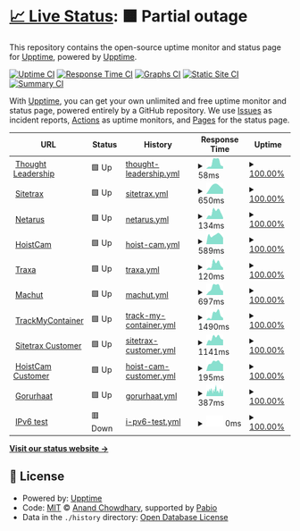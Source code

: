 # [📈 Live Status](https://demo.upptime.js.org): <!--live status--> **🟧 Partial outage**

This repository contains the open-source uptime monitor and status page for [Upptime](https://upptime.js.org), powered by [Upptime](https://github.com/upptime/upptime).

[![Uptime CI](https://github.com/thesagor/status/workflows/Uptime%20CI/badge.svg)](https://github.com/thesagor/status/actions?query=workflow%3A%22Uptime+CI%22)
[![Response Time CI](https://github.com/thesagor/status/workflows/Response%20Time%20CI/badge.svg)](https://github.com/thesagor/status/actions?query=workflow%3A%22Response+Time+CI%22)
[![Graphs CI](https://github.com/thesagor/status/workflows/Graphs%20CI/badge.svg)](https://github.com/thesagor/status/actions?query=workflow%3A%22Graphs+CI%22)
[![Static Site CI](https://github.com/thesagor/status/workflows/Static%20Site%20CI/badge.svg)](https://github.com/thesagor/status/actions?query=workflow%3A%22Static+Site+CI%22)
[![Summary CI](https://github.com/thesagor/status/workflows/Summary%20CI/badge.svg)](https://github.com/thesagor/status/actions?query=workflow%3A%22Summary+CI%22)

With [Upptime](https://upptime.js.org), you can get your own unlimited and free uptime monitor and status page, powered entirely by a GitHub repository. We use [Issues](https://github.com/upptime/upptime/issues) as incident reports, [Actions](https://github.com/thesagor/status/actions) as uptime monitors, and [Pages](https://demo.upptime.js.org) for the status page.

<!--start: status pages-->
<!-- This summary is generated by Upptime (https://github.com/upptime/upptime) -->
<!-- Do not edit this manually, your changes will be overwritten -->
<!-- prettier-ignore -->
| URL | Status | History | Response Time | Uptime |
| --- | ------ | ------- | ------------- | ------ |
| <img alt="" src="https://icons.duckduckgo.com/ip3/thoughtleadership.biz.ico" height="13"> [Thought Leadership](https://thoughtleadership.biz) | 🟩 Up | [thought-leadership.yml](https://github.com/thesagor/status/commits/HEAD/history/thought-leadership.yml) | <details><summary><img alt="Response time graph" src="./graphs/thought-leadership/response-time-week.png" height="20"> 58ms</summary><br><a href="https://status.devscode.tech/history/thought-leadership"><img alt="Response time 58" src="https://img.shields.io/endpoint?url=https%3A%2F%2Fraw.githubusercontent.com%2Fthesagor%2Fstatus%2FHEAD%2Fapi%2Fthought-leadership%2Fresponse-time.json"></a><br><a href="https://status.devscode.tech/history/thought-leadership"><img alt="24-hour response time 58" src="https://img.shields.io/endpoint?url=https%3A%2F%2Fraw.githubusercontent.com%2Fthesagor%2Fstatus%2FHEAD%2Fapi%2Fthought-leadership%2Fresponse-time-day.json"></a><br><a href="https://status.devscode.tech/history/thought-leadership"><img alt="7-day response time 58" src="https://img.shields.io/endpoint?url=https%3A%2F%2Fraw.githubusercontent.com%2Fthesagor%2Fstatus%2FHEAD%2Fapi%2Fthought-leadership%2Fresponse-time-week.json"></a><br><a href="https://status.devscode.tech/history/thought-leadership"><img alt="30-day response time 58" src="https://img.shields.io/endpoint?url=https%3A%2F%2Fraw.githubusercontent.com%2Fthesagor%2Fstatus%2FHEAD%2Fapi%2Fthought-leadership%2Fresponse-time-month.json"></a><br><a href="https://status.devscode.tech/history/thought-leadership"><img alt="1-year response time 58" src="https://img.shields.io/endpoint?url=https%3A%2F%2Fraw.githubusercontent.com%2Fthesagor%2Fstatus%2FHEAD%2Fapi%2Fthought-leadership%2Fresponse-time-year.json"></a></details> | <details><summary><a href="https://status.devscode.tech/history/thought-leadership">100.00%</a></summary><a href="https://status.devscode.tech/history/thought-leadership"><img alt="All-time uptime 100.00%" src="https://img.shields.io/endpoint?url=https%3A%2F%2Fraw.githubusercontent.com%2Fthesagor%2Fstatus%2FHEAD%2Fapi%2Fthought-leadership%2Fuptime.json"></a><br><a href="https://status.devscode.tech/history/thought-leadership"><img alt="24-hour uptime 100.00%" src="https://img.shields.io/endpoint?url=https%3A%2F%2Fraw.githubusercontent.com%2Fthesagor%2Fstatus%2FHEAD%2Fapi%2Fthought-leadership%2Fuptime-day.json"></a><br><a href="https://status.devscode.tech/history/thought-leadership"><img alt="7-day uptime 100.00%" src="https://img.shields.io/endpoint?url=https%3A%2F%2Fraw.githubusercontent.com%2Fthesagor%2Fstatus%2FHEAD%2Fapi%2Fthought-leadership%2Fuptime-week.json"></a><br><a href="https://status.devscode.tech/history/thought-leadership"><img alt="30-day uptime 100.00%" src="https://img.shields.io/endpoint?url=https%3A%2F%2Fraw.githubusercontent.com%2Fthesagor%2Fstatus%2FHEAD%2Fapi%2Fthought-leadership%2Fuptime-month.json"></a><br><a href="https://status.devscode.tech/history/thought-leadership"><img alt="1-year uptime 100.00%" src="https://img.shields.io/endpoint?url=https%3A%2F%2Fraw.githubusercontent.com%2Fthesagor%2Fstatus%2FHEAD%2Fapi%2Fthought-leadership%2Fuptime-year.json"></a></details>
| <img alt="" src="https://icons.duckduckgo.com/ip3/sitetrax.io.ico" height="13"> [Sitetrax](https://sitetrax.io) | 🟩 Up | [sitetrax.yml](https://github.com/thesagor/status/commits/HEAD/history/sitetrax.yml) | <details><summary><img alt="Response time graph" src="./graphs/sitetrax/response-time-week.png" height="20"> 650ms</summary><br><a href="https://status.devscode.tech/history/sitetrax"><img alt="Response time 650" src="https://img.shields.io/endpoint?url=https%3A%2F%2Fraw.githubusercontent.com%2Fthesagor%2Fstatus%2FHEAD%2Fapi%2Fsitetrax%2Fresponse-time.json"></a><br><a href="https://status.devscode.tech/history/sitetrax"><img alt="24-hour response time 650" src="https://img.shields.io/endpoint?url=https%3A%2F%2Fraw.githubusercontent.com%2Fthesagor%2Fstatus%2FHEAD%2Fapi%2Fsitetrax%2Fresponse-time-day.json"></a><br><a href="https://status.devscode.tech/history/sitetrax"><img alt="7-day response time 650" src="https://img.shields.io/endpoint?url=https%3A%2F%2Fraw.githubusercontent.com%2Fthesagor%2Fstatus%2FHEAD%2Fapi%2Fsitetrax%2Fresponse-time-week.json"></a><br><a href="https://status.devscode.tech/history/sitetrax"><img alt="30-day response time 650" src="https://img.shields.io/endpoint?url=https%3A%2F%2Fraw.githubusercontent.com%2Fthesagor%2Fstatus%2FHEAD%2Fapi%2Fsitetrax%2Fresponse-time-month.json"></a><br><a href="https://status.devscode.tech/history/sitetrax"><img alt="1-year response time 650" src="https://img.shields.io/endpoint?url=https%3A%2F%2Fraw.githubusercontent.com%2Fthesagor%2Fstatus%2FHEAD%2Fapi%2Fsitetrax%2Fresponse-time-year.json"></a></details> | <details><summary><a href="https://status.devscode.tech/history/sitetrax">100.00%</a></summary><a href="https://status.devscode.tech/history/sitetrax"><img alt="All-time uptime 100.00%" src="https://img.shields.io/endpoint?url=https%3A%2F%2Fraw.githubusercontent.com%2Fthesagor%2Fstatus%2FHEAD%2Fapi%2Fsitetrax%2Fuptime.json"></a><br><a href="https://status.devscode.tech/history/sitetrax"><img alt="24-hour uptime 100.00%" src="https://img.shields.io/endpoint?url=https%3A%2F%2Fraw.githubusercontent.com%2Fthesagor%2Fstatus%2FHEAD%2Fapi%2Fsitetrax%2Fuptime-day.json"></a><br><a href="https://status.devscode.tech/history/sitetrax"><img alt="7-day uptime 100.00%" src="https://img.shields.io/endpoint?url=https%3A%2F%2Fraw.githubusercontent.com%2Fthesagor%2Fstatus%2FHEAD%2Fapi%2Fsitetrax%2Fuptime-week.json"></a><br><a href="https://status.devscode.tech/history/sitetrax"><img alt="30-day uptime 100.00%" src="https://img.shields.io/endpoint?url=https%3A%2F%2Fraw.githubusercontent.com%2Fthesagor%2Fstatus%2FHEAD%2Fapi%2Fsitetrax%2Fuptime-month.json"></a><br><a href="https://status.devscode.tech/history/sitetrax"><img alt="1-year uptime 100.00%" src="https://img.shields.io/endpoint?url=https%3A%2F%2Fraw.githubusercontent.com%2Fthesagor%2Fstatus%2FHEAD%2Fapi%2Fsitetrax%2Fuptime-year.json"></a></details>
| <img alt="" src="https://icons.duckduckgo.com/ip3/netarus.com.ico" height="13"> [Netarus](https://netarus.com) | 🟩 Up | [netarus.yml](https://github.com/thesagor/status/commits/HEAD/history/netarus.yml) | <details><summary><img alt="Response time graph" src="./graphs/netarus/response-time-week.png" height="20"> 134ms</summary><br><a href="https://status.devscode.tech/history/netarus"><img alt="Response time 134" src="https://img.shields.io/endpoint?url=https%3A%2F%2Fraw.githubusercontent.com%2Fthesagor%2Fstatus%2FHEAD%2Fapi%2Fnetarus%2Fresponse-time.json"></a><br><a href="https://status.devscode.tech/history/netarus"><img alt="24-hour response time 134" src="https://img.shields.io/endpoint?url=https%3A%2F%2Fraw.githubusercontent.com%2Fthesagor%2Fstatus%2FHEAD%2Fapi%2Fnetarus%2Fresponse-time-day.json"></a><br><a href="https://status.devscode.tech/history/netarus"><img alt="7-day response time 134" src="https://img.shields.io/endpoint?url=https%3A%2F%2Fraw.githubusercontent.com%2Fthesagor%2Fstatus%2FHEAD%2Fapi%2Fnetarus%2Fresponse-time-week.json"></a><br><a href="https://status.devscode.tech/history/netarus"><img alt="30-day response time 134" src="https://img.shields.io/endpoint?url=https%3A%2F%2Fraw.githubusercontent.com%2Fthesagor%2Fstatus%2FHEAD%2Fapi%2Fnetarus%2Fresponse-time-month.json"></a><br><a href="https://status.devscode.tech/history/netarus"><img alt="1-year response time 134" src="https://img.shields.io/endpoint?url=https%3A%2F%2Fraw.githubusercontent.com%2Fthesagor%2Fstatus%2FHEAD%2Fapi%2Fnetarus%2Fresponse-time-year.json"></a></details> | <details><summary><a href="https://status.devscode.tech/history/netarus">100.00%</a></summary><a href="https://status.devscode.tech/history/netarus"><img alt="All-time uptime 100.00%" src="https://img.shields.io/endpoint?url=https%3A%2F%2Fraw.githubusercontent.com%2Fthesagor%2Fstatus%2FHEAD%2Fapi%2Fnetarus%2Fuptime.json"></a><br><a href="https://status.devscode.tech/history/netarus"><img alt="24-hour uptime 100.00%" src="https://img.shields.io/endpoint?url=https%3A%2F%2Fraw.githubusercontent.com%2Fthesagor%2Fstatus%2FHEAD%2Fapi%2Fnetarus%2Fuptime-day.json"></a><br><a href="https://status.devscode.tech/history/netarus"><img alt="7-day uptime 100.00%" src="https://img.shields.io/endpoint?url=https%3A%2F%2Fraw.githubusercontent.com%2Fthesagor%2Fstatus%2FHEAD%2Fapi%2Fnetarus%2Fuptime-week.json"></a><br><a href="https://status.devscode.tech/history/netarus"><img alt="30-day uptime 100.00%" src="https://img.shields.io/endpoint?url=https%3A%2F%2Fraw.githubusercontent.com%2Fthesagor%2Fstatus%2FHEAD%2Fapi%2Fnetarus%2Fuptime-month.json"></a><br><a href="https://status.devscode.tech/history/netarus"><img alt="1-year uptime 100.00%" src="https://img.shields.io/endpoint?url=https%3A%2F%2Fraw.githubusercontent.com%2Fthesagor%2Fstatus%2FHEAD%2Fapi%2Fnetarus%2Fuptime-year.json"></a></details>
| <img alt="" src="https://icons.duckduckgo.com/ip3/hoistcam.com.ico" height="13"> [HoistCam](https://hoistcam.com) | 🟩 Up | [hoist-cam.yml](https://github.com/thesagor/status/commits/HEAD/history/hoist-cam.yml) | <details><summary><img alt="Response time graph" src="./graphs/hoist-cam/response-time-week.png" height="20"> 589ms</summary><br><a href="https://status.devscode.tech/history/hoist-cam"><img alt="Response time 589" src="https://img.shields.io/endpoint?url=https%3A%2F%2Fraw.githubusercontent.com%2Fthesagor%2Fstatus%2FHEAD%2Fapi%2Fhoist-cam%2Fresponse-time.json"></a><br><a href="https://status.devscode.tech/history/hoist-cam"><img alt="24-hour response time 589" src="https://img.shields.io/endpoint?url=https%3A%2F%2Fraw.githubusercontent.com%2Fthesagor%2Fstatus%2FHEAD%2Fapi%2Fhoist-cam%2Fresponse-time-day.json"></a><br><a href="https://status.devscode.tech/history/hoist-cam"><img alt="7-day response time 589" src="https://img.shields.io/endpoint?url=https%3A%2F%2Fraw.githubusercontent.com%2Fthesagor%2Fstatus%2FHEAD%2Fapi%2Fhoist-cam%2Fresponse-time-week.json"></a><br><a href="https://status.devscode.tech/history/hoist-cam"><img alt="30-day response time 589" src="https://img.shields.io/endpoint?url=https%3A%2F%2Fraw.githubusercontent.com%2Fthesagor%2Fstatus%2FHEAD%2Fapi%2Fhoist-cam%2Fresponse-time-month.json"></a><br><a href="https://status.devscode.tech/history/hoist-cam"><img alt="1-year response time 589" src="https://img.shields.io/endpoint?url=https%3A%2F%2Fraw.githubusercontent.com%2Fthesagor%2Fstatus%2FHEAD%2Fapi%2Fhoist-cam%2Fresponse-time-year.json"></a></details> | <details><summary><a href="https://status.devscode.tech/history/hoist-cam">100.00%</a></summary><a href="https://status.devscode.tech/history/hoist-cam"><img alt="All-time uptime 100.00%" src="https://img.shields.io/endpoint?url=https%3A%2F%2Fraw.githubusercontent.com%2Fthesagor%2Fstatus%2FHEAD%2Fapi%2Fhoist-cam%2Fuptime.json"></a><br><a href="https://status.devscode.tech/history/hoist-cam"><img alt="24-hour uptime 100.00%" src="https://img.shields.io/endpoint?url=https%3A%2F%2Fraw.githubusercontent.com%2Fthesagor%2Fstatus%2FHEAD%2Fapi%2Fhoist-cam%2Fuptime-day.json"></a><br><a href="https://status.devscode.tech/history/hoist-cam"><img alt="7-day uptime 100.00%" src="https://img.shields.io/endpoint?url=https%3A%2F%2Fraw.githubusercontent.com%2Fthesagor%2Fstatus%2FHEAD%2Fapi%2Fhoist-cam%2Fuptime-week.json"></a><br><a href="https://status.devscode.tech/history/hoist-cam"><img alt="30-day uptime 100.00%" src="https://img.shields.io/endpoint?url=https%3A%2F%2Fraw.githubusercontent.com%2Fthesagor%2Fstatus%2FHEAD%2Fapi%2Fhoist-cam%2Fuptime-month.json"></a><br><a href="https://status.devscode.tech/history/hoist-cam"><img alt="1-year uptime 100.00%" src="https://img.shields.io/endpoint?url=https%3A%2F%2Fraw.githubusercontent.com%2Fthesagor%2Fstatus%2FHEAD%2Fapi%2Fhoist-cam%2Fuptime-year.json"></a></details>
| <img alt="" src="https://icons.duckduckgo.com/ip3/traxa.io.ico" height="13"> [Traxa](https://traxa.io) | 🟩 Up | [traxa.yml](https://github.com/thesagor/status/commits/HEAD/history/traxa.yml) | <details><summary><img alt="Response time graph" src="./graphs/traxa/response-time-week.png" height="20"> 120ms</summary><br><a href="https://status.devscode.tech/history/traxa"><img alt="Response time 120" src="https://img.shields.io/endpoint?url=https%3A%2F%2Fraw.githubusercontent.com%2Fthesagor%2Fstatus%2FHEAD%2Fapi%2Ftraxa%2Fresponse-time.json"></a><br><a href="https://status.devscode.tech/history/traxa"><img alt="24-hour response time 120" src="https://img.shields.io/endpoint?url=https%3A%2F%2Fraw.githubusercontent.com%2Fthesagor%2Fstatus%2FHEAD%2Fapi%2Ftraxa%2Fresponse-time-day.json"></a><br><a href="https://status.devscode.tech/history/traxa"><img alt="7-day response time 120" src="https://img.shields.io/endpoint?url=https%3A%2F%2Fraw.githubusercontent.com%2Fthesagor%2Fstatus%2FHEAD%2Fapi%2Ftraxa%2Fresponse-time-week.json"></a><br><a href="https://status.devscode.tech/history/traxa"><img alt="30-day response time 120" src="https://img.shields.io/endpoint?url=https%3A%2F%2Fraw.githubusercontent.com%2Fthesagor%2Fstatus%2FHEAD%2Fapi%2Ftraxa%2Fresponse-time-month.json"></a><br><a href="https://status.devscode.tech/history/traxa"><img alt="1-year response time 120" src="https://img.shields.io/endpoint?url=https%3A%2F%2Fraw.githubusercontent.com%2Fthesagor%2Fstatus%2FHEAD%2Fapi%2Ftraxa%2Fresponse-time-year.json"></a></details> | <details><summary><a href="https://status.devscode.tech/history/traxa">100.00%</a></summary><a href="https://status.devscode.tech/history/traxa"><img alt="All-time uptime 100.00%" src="https://img.shields.io/endpoint?url=https%3A%2F%2Fraw.githubusercontent.com%2Fthesagor%2Fstatus%2FHEAD%2Fapi%2Ftraxa%2Fuptime.json"></a><br><a href="https://status.devscode.tech/history/traxa"><img alt="24-hour uptime 100.00%" src="https://img.shields.io/endpoint?url=https%3A%2F%2Fraw.githubusercontent.com%2Fthesagor%2Fstatus%2FHEAD%2Fapi%2Ftraxa%2Fuptime-day.json"></a><br><a href="https://status.devscode.tech/history/traxa"><img alt="7-day uptime 100.00%" src="https://img.shields.io/endpoint?url=https%3A%2F%2Fraw.githubusercontent.com%2Fthesagor%2Fstatus%2FHEAD%2Fapi%2Ftraxa%2Fuptime-week.json"></a><br><a href="https://status.devscode.tech/history/traxa"><img alt="30-day uptime 100.00%" src="https://img.shields.io/endpoint?url=https%3A%2F%2Fraw.githubusercontent.com%2Fthesagor%2Fstatus%2FHEAD%2Fapi%2Ftraxa%2Fuptime-month.json"></a><br><a href="https://status.devscode.tech/history/traxa"><img alt="1-year uptime 100.00%" src="https://img.shields.io/endpoint?url=https%3A%2F%2Fraw.githubusercontent.com%2Fthesagor%2Fstatus%2FHEAD%2Fapi%2Ftraxa%2Fuptime-year.json"></a></details>
| <img alt="" src="https://icons.duckduckgo.com/ip3/www.machut.com.ico" height="13"> [Machut](https://www.machut.com) | 🟩 Up | [machut.yml](https://github.com/thesagor/status/commits/HEAD/history/machut.yml) | <details><summary><img alt="Response time graph" src="./graphs/machut/response-time-week.png" height="20"> 697ms</summary><br><a href="https://status.devscode.tech/history/machut"><img alt="Response time 697" src="https://img.shields.io/endpoint?url=https%3A%2F%2Fraw.githubusercontent.com%2Fthesagor%2Fstatus%2FHEAD%2Fapi%2Fmachut%2Fresponse-time.json"></a><br><a href="https://status.devscode.tech/history/machut"><img alt="24-hour response time 697" src="https://img.shields.io/endpoint?url=https%3A%2F%2Fraw.githubusercontent.com%2Fthesagor%2Fstatus%2FHEAD%2Fapi%2Fmachut%2Fresponse-time-day.json"></a><br><a href="https://status.devscode.tech/history/machut"><img alt="7-day response time 697" src="https://img.shields.io/endpoint?url=https%3A%2F%2Fraw.githubusercontent.com%2Fthesagor%2Fstatus%2FHEAD%2Fapi%2Fmachut%2Fresponse-time-week.json"></a><br><a href="https://status.devscode.tech/history/machut"><img alt="30-day response time 697" src="https://img.shields.io/endpoint?url=https%3A%2F%2Fraw.githubusercontent.com%2Fthesagor%2Fstatus%2FHEAD%2Fapi%2Fmachut%2Fresponse-time-month.json"></a><br><a href="https://status.devscode.tech/history/machut"><img alt="1-year response time 697" src="https://img.shields.io/endpoint?url=https%3A%2F%2Fraw.githubusercontent.com%2Fthesagor%2Fstatus%2FHEAD%2Fapi%2Fmachut%2Fresponse-time-year.json"></a></details> | <details><summary><a href="https://status.devscode.tech/history/machut">100.00%</a></summary><a href="https://status.devscode.tech/history/machut"><img alt="All-time uptime 100.00%" src="https://img.shields.io/endpoint?url=https%3A%2F%2Fraw.githubusercontent.com%2Fthesagor%2Fstatus%2FHEAD%2Fapi%2Fmachut%2Fuptime.json"></a><br><a href="https://status.devscode.tech/history/machut"><img alt="24-hour uptime 100.00%" src="https://img.shields.io/endpoint?url=https%3A%2F%2Fraw.githubusercontent.com%2Fthesagor%2Fstatus%2FHEAD%2Fapi%2Fmachut%2Fuptime-day.json"></a><br><a href="https://status.devscode.tech/history/machut"><img alt="7-day uptime 100.00%" src="https://img.shields.io/endpoint?url=https%3A%2F%2Fraw.githubusercontent.com%2Fthesagor%2Fstatus%2FHEAD%2Fapi%2Fmachut%2Fuptime-week.json"></a><br><a href="https://status.devscode.tech/history/machut"><img alt="30-day uptime 100.00%" src="https://img.shields.io/endpoint?url=https%3A%2F%2Fraw.githubusercontent.com%2Fthesagor%2Fstatus%2FHEAD%2Fapi%2Fmachut%2Fuptime-month.json"></a><br><a href="https://status.devscode.tech/history/machut"><img alt="1-year uptime 100.00%" src="https://img.shields.io/endpoint?url=https%3A%2F%2Fraw.githubusercontent.com%2Fthesagor%2Fstatus%2FHEAD%2Fapi%2Fmachut%2Fuptime-year.json"></a></details>
| <img alt="" src="https://icons.duckduckgo.com/ip3/trackmycontainer.io.ico" height="13"> [TrackMyContainer](https://trackmycontainer.io) | 🟩 Up | [track-my-container.yml](https://github.com/thesagor/status/commits/HEAD/history/track-my-container.yml) | <details><summary><img alt="Response time graph" src="./graphs/track-my-container/response-time-week.png" height="20"> 1490ms</summary><br><a href="https://status.devscode.tech/history/track-my-container"><img alt="Response time 1490" src="https://img.shields.io/endpoint?url=https%3A%2F%2Fraw.githubusercontent.com%2Fthesagor%2Fstatus%2FHEAD%2Fapi%2Ftrack-my-container%2Fresponse-time.json"></a><br><a href="https://status.devscode.tech/history/track-my-container"><img alt="24-hour response time 1490" src="https://img.shields.io/endpoint?url=https%3A%2F%2Fraw.githubusercontent.com%2Fthesagor%2Fstatus%2FHEAD%2Fapi%2Ftrack-my-container%2Fresponse-time-day.json"></a><br><a href="https://status.devscode.tech/history/track-my-container"><img alt="7-day response time 1490" src="https://img.shields.io/endpoint?url=https%3A%2F%2Fraw.githubusercontent.com%2Fthesagor%2Fstatus%2FHEAD%2Fapi%2Ftrack-my-container%2Fresponse-time-week.json"></a><br><a href="https://status.devscode.tech/history/track-my-container"><img alt="30-day response time 1490" src="https://img.shields.io/endpoint?url=https%3A%2F%2Fraw.githubusercontent.com%2Fthesagor%2Fstatus%2FHEAD%2Fapi%2Ftrack-my-container%2Fresponse-time-month.json"></a><br><a href="https://status.devscode.tech/history/track-my-container"><img alt="1-year response time 1490" src="https://img.shields.io/endpoint?url=https%3A%2F%2Fraw.githubusercontent.com%2Fthesagor%2Fstatus%2FHEAD%2Fapi%2Ftrack-my-container%2Fresponse-time-year.json"></a></details> | <details><summary><a href="https://status.devscode.tech/history/track-my-container">100.00%</a></summary><a href="https://status.devscode.tech/history/track-my-container"><img alt="All-time uptime 100.00%" src="https://img.shields.io/endpoint?url=https%3A%2F%2Fraw.githubusercontent.com%2Fthesagor%2Fstatus%2FHEAD%2Fapi%2Ftrack-my-container%2Fuptime.json"></a><br><a href="https://status.devscode.tech/history/track-my-container"><img alt="24-hour uptime 100.00%" src="https://img.shields.io/endpoint?url=https%3A%2F%2Fraw.githubusercontent.com%2Fthesagor%2Fstatus%2FHEAD%2Fapi%2Ftrack-my-container%2Fuptime-day.json"></a><br><a href="https://status.devscode.tech/history/track-my-container"><img alt="7-day uptime 100.00%" src="https://img.shields.io/endpoint?url=https%3A%2F%2Fraw.githubusercontent.com%2Fthesagor%2Fstatus%2FHEAD%2Fapi%2Ftrack-my-container%2Fuptime-week.json"></a><br><a href="https://status.devscode.tech/history/track-my-container"><img alt="30-day uptime 100.00%" src="https://img.shields.io/endpoint?url=https%3A%2F%2Fraw.githubusercontent.com%2Fthesagor%2Fstatus%2FHEAD%2Fapi%2Ftrack-my-container%2Fuptime-month.json"></a><br><a href="https://status.devscode.tech/history/track-my-container"><img alt="1-year uptime 100.00%" src="https://img.shields.io/endpoint?url=https%3A%2F%2Fraw.githubusercontent.com%2Fthesagor%2Fstatus%2FHEAD%2Fapi%2Ftrack-my-container%2Fuptime-year.json"></a></details>
| <img alt="" src="https://icons.duckduckgo.com/ip3/customer.sitetrax.io.ico" height="13"> [Sitetrax Customer](https://customer.sitetrax.io) | 🟩 Up | [sitetrax-customer.yml](https://github.com/thesagor/status/commits/HEAD/history/sitetrax-customer.yml) | <details><summary><img alt="Response time graph" src="./graphs/sitetrax-customer/response-time-week.png" height="20"> 1141ms</summary><br><a href="https://status.devscode.tech/history/sitetrax-customer"><img alt="Response time 1141" src="https://img.shields.io/endpoint?url=https%3A%2F%2Fraw.githubusercontent.com%2Fthesagor%2Fstatus%2FHEAD%2Fapi%2Fsitetrax-customer%2Fresponse-time.json"></a><br><a href="https://status.devscode.tech/history/sitetrax-customer"><img alt="24-hour response time 1141" src="https://img.shields.io/endpoint?url=https%3A%2F%2Fraw.githubusercontent.com%2Fthesagor%2Fstatus%2FHEAD%2Fapi%2Fsitetrax-customer%2Fresponse-time-day.json"></a><br><a href="https://status.devscode.tech/history/sitetrax-customer"><img alt="7-day response time 1141" src="https://img.shields.io/endpoint?url=https%3A%2F%2Fraw.githubusercontent.com%2Fthesagor%2Fstatus%2FHEAD%2Fapi%2Fsitetrax-customer%2Fresponse-time-week.json"></a><br><a href="https://status.devscode.tech/history/sitetrax-customer"><img alt="30-day response time 1141" src="https://img.shields.io/endpoint?url=https%3A%2F%2Fraw.githubusercontent.com%2Fthesagor%2Fstatus%2FHEAD%2Fapi%2Fsitetrax-customer%2Fresponse-time-month.json"></a><br><a href="https://status.devscode.tech/history/sitetrax-customer"><img alt="1-year response time 1141" src="https://img.shields.io/endpoint?url=https%3A%2F%2Fraw.githubusercontent.com%2Fthesagor%2Fstatus%2FHEAD%2Fapi%2Fsitetrax-customer%2Fresponse-time-year.json"></a></details> | <details><summary><a href="https://status.devscode.tech/history/sitetrax-customer">100.00%</a></summary><a href="https://status.devscode.tech/history/sitetrax-customer"><img alt="All-time uptime 100.00%" src="https://img.shields.io/endpoint?url=https%3A%2F%2Fraw.githubusercontent.com%2Fthesagor%2Fstatus%2FHEAD%2Fapi%2Fsitetrax-customer%2Fuptime.json"></a><br><a href="https://status.devscode.tech/history/sitetrax-customer"><img alt="24-hour uptime 100.00%" src="https://img.shields.io/endpoint?url=https%3A%2F%2Fraw.githubusercontent.com%2Fthesagor%2Fstatus%2FHEAD%2Fapi%2Fsitetrax-customer%2Fuptime-day.json"></a><br><a href="https://status.devscode.tech/history/sitetrax-customer"><img alt="7-day uptime 100.00%" src="https://img.shields.io/endpoint?url=https%3A%2F%2Fraw.githubusercontent.com%2Fthesagor%2Fstatus%2FHEAD%2Fapi%2Fsitetrax-customer%2Fuptime-week.json"></a><br><a href="https://status.devscode.tech/history/sitetrax-customer"><img alt="30-day uptime 100.00%" src="https://img.shields.io/endpoint?url=https%3A%2F%2Fraw.githubusercontent.com%2Fthesagor%2Fstatus%2FHEAD%2Fapi%2Fsitetrax-customer%2Fuptime-month.json"></a><br><a href="https://status.devscode.tech/history/sitetrax-customer"><img alt="1-year uptime 100.00%" src="https://img.shields.io/endpoint?url=https%3A%2F%2Fraw.githubusercontent.com%2Fthesagor%2Fstatus%2FHEAD%2Fapi%2Fsitetrax-customer%2Fuptime-year.json"></a></details>
| <img alt="" src="https://icons.duckduckgo.com/ip3/customer.hoistcam.com.ico" height="13"> [HoistCam Customer](https://customer.hoistcam.com) | 🟩 Up | [hoist-cam-customer.yml](https://github.com/thesagor/status/commits/HEAD/history/hoist-cam-customer.yml) | <details><summary><img alt="Response time graph" src="./graphs/hoist-cam-customer/response-time-week.png" height="20"> 195ms</summary><br><a href="https://status.devscode.tech/history/hoist-cam-customer"><img alt="Response time 195" src="https://img.shields.io/endpoint?url=https%3A%2F%2Fraw.githubusercontent.com%2Fthesagor%2Fstatus%2FHEAD%2Fapi%2Fhoist-cam-customer%2Fresponse-time.json"></a><br><a href="https://status.devscode.tech/history/hoist-cam-customer"><img alt="24-hour response time 195" src="https://img.shields.io/endpoint?url=https%3A%2F%2Fraw.githubusercontent.com%2Fthesagor%2Fstatus%2FHEAD%2Fapi%2Fhoist-cam-customer%2Fresponse-time-day.json"></a><br><a href="https://status.devscode.tech/history/hoist-cam-customer"><img alt="7-day response time 195" src="https://img.shields.io/endpoint?url=https%3A%2F%2Fraw.githubusercontent.com%2Fthesagor%2Fstatus%2FHEAD%2Fapi%2Fhoist-cam-customer%2Fresponse-time-week.json"></a><br><a href="https://status.devscode.tech/history/hoist-cam-customer"><img alt="30-day response time 195" src="https://img.shields.io/endpoint?url=https%3A%2F%2Fraw.githubusercontent.com%2Fthesagor%2Fstatus%2FHEAD%2Fapi%2Fhoist-cam-customer%2Fresponse-time-month.json"></a><br><a href="https://status.devscode.tech/history/hoist-cam-customer"><img alt="1-year response time 195" src="https://img.shields.io/endpoint?url=https%3A%2F%2Fraw.githubusercontent.com%2Fthesagor%2Fstatus%2FHEAD%2Fapi%2Fhoist-cam-customer%2Fresponse-time-year.json"></a></details> | <details><summary><a href="https://status.devscode.tech/history/hoist-cam-customer">100.00%</a></summary><a href="https://status.devscode.tech/history/hoist-cam-customer"><img alt="All-time uptime 100.00%" src="https://img.shields.io/endpoint?url=https%3A%2F%2Fraw.githubusercontent.com%2Fthesagor%2Fstatus%2FHEAD%2Fapi%2Fhoist-cam-customer%2Fuptime.json"></a><br><a href="https://status.devscode.tech/history/hoist-cam-customer"><img alt="24-hour uptime 100.00%" src="https://img.shields.io/endpoint?url=https%3A%2F%2Fraw.githubusercontent.com%2Fthesagor%2Fstatus%2FHEAD%2Fapi%2Fhoist-cam-customer%2Fuptime-day.json"></a><br><a href="https://status.devscode.tech/history/hoist-cam-customer"><img alt="7-day uptime 100.00%" src="https://img.shields.io/endpoint?url=https%3A%2F%2Fraw.githubusercontent.com%2Fthesagor%2Fstatus%2FHEAD%2Fapi%2Fhoist-cam-customer%2Fuptime-week.json"></a><br><a href="https://status.devscode.tech/history/hoist-cam-customer"><img alt="30-day uptime 100.00%" src="https://img.shields.io/endpoint?url=https%3A%2F%2Fraw.githubusercontent.com%2Fthesagor%2Fstatus%2FHEAD%2Fapi%2Fhoist-cam-customer%2Fuptime-month.json"></a><br><a href="https://status.devscode.tech/history/hoist-cam-customer"><img alt="1-year uptime 100.00%" src="https://img.shields.io/endpoint?url=https%3A%2F%2Fraw.githubusercontent.com%2Fthesagor%2Fstatus%2FHEAD%2Fapi%2Fhoist-cam-customer%2Fuptime-year.json"></a></details>
| <img alt="" src="https://icons.duckduckgo.com/ip3/gorurhaat.com.ico" height="13"> [Gorurhaat](https://gorurhaat.com) | 🟩 Up | [gorurhaat.yml](https://github.com/thesagor/status/commits/HEAD/history/gorurhaat.yml) | <details><summary><img alt="Response time graph" src="./graphs/gorurhaat/response-time-week.png" height="20"> 387ms</summary><br><a href="https://status.devscode.tech/history/gorurhaat"><img alt="Response time 387" src="https://img.shields.io/endpoint?url=https%3A%2F%2Fraw.githubusercontent.com%2Fthesagor%2Fstatus%2FHEAD%2Fapi%2Fgorurhaat%2Fresponse-time.json"></a><br><a href="https://status.devscode.tech/history/gorurhaat"><img alt="24-hour response time 387" src="https://img.shields.io/endpoint?url=https%3A%2F%2Fraw.githubusercontent.com%2Fthesagor%2Fstatus%2FHEAD%2Fapi%2Fgorurhaat%2Fresponse-time-day.json"></a><br><a href="https://status.devscode.tech/history/gorurhaat"><img alt="7-day response time 387" src="https://img.shields.io/endpoint?url=https%3A%2F%2Fraw.githubusercontent.com%2Fthesagor%2Fstatus%2FHEAD%2Fapi%2Fgorurhaat%2Fresponse-time-week.json"></a><br><a href="https://status.devscode.tech/history/gorurhaat"><img alt="30-day response time 387" src="https://img.shields.io/endpoint?url=https%3A%2F%2Fraw.githubusercontent.com%2Fthesagor%2Fstatus%2FHEAD%2Fapi%2Fgorurhaat%2Fresponse-time-month.json"></a><br><a href="https://status.devscode.tech/history/gorurhaat"><img alt="1-year response time 387" src="https://img.shields.io/endpoint?url=https%3A%2F%2Fraw.githubusercontent.com%2Fthesagor%2Fstatus%2FHEAD%2Fapi%2Fgorurhaat%2Fresponse-time-year.json"></a></details> | <details><summary><a href="https://status.devscode.tech/history/gorurhaat">100.00%</a></summary><a href="https://status.devscode.tech/history/gorurhaat"><img alt="All-time uptime 100.00%" src="https://img.shields.io/endpoint?url=https%3A%2F%2Fraw.githubusercontent.com%2Fthesagor%2Fstatus%2FHEAD%2Fapi%2Fgorurhaat%2Fuptime.json"></a><br><a href="https://status.devscode.tech/history/gorurhaat"><img alt="24-hour uptime 100.00%" src="https://img.shields.io/endpoint?url=https%3A%2F%2Fraw.githubusercontent.com%2Fthesagor%2Fstatus%2FHEAD%2Fapi%2Fgorurhaat%2Fuptime-day.json"></a><br><a href="https://status.devscode.tech/history/gorurhaat"><img alt="7-day uptime 100.00%" src="https://img.shields.io/endpoint?url=https%3A%2F%2Fraw.githubusercontent.com%2Fthesagor%2Fstatus%2FHEAD%2Fapi%2Fgorurhaat%2Fuptime-week.json"></a><br><a href="https://status.devscode.tech/history/gorurhaat"><img alt="30-day uptime 100.00%" src="https://img.shields.io/endpoint?url=https%3A%2F%2Fraw.githubusercontent.com%2Fthesagor%2Fstatus%2FHEAD%2Fapi%2Fgorurhaat%2Fuptime-month.json"></a><br><a href="https://status.devscode.tech/history/gorurhaat"><img alt="1-year uptime 100.00%" src="https://img.shields.io/endpoint?url=https%3A%2F%2Fraw.githubusercontent.com%2Fthesagor%2Fstatus%2FHEAD%2Fapi%2Fgorurhaat%2Fuptime-year.json"></a></details>
| <img alt="" src="https://icons.duckduckgo.com/ip3/null.ico" height="13"> [IPv6 test](forwardemail.net) | 🟥 Down | [i-pv6-test.yml](https://github.com/thesagor/status/commits/HEAD/history/i-pv6-test.yml) | <details><summary><img alt="Response time graph" src="./graphs/i-pv6-test/response-time-week.png" height="20"> 0ms</summary><br><a href="https://status.devscode.tech/history/i-pv6-test"><img alt="Response time 0" src="https://img.shields.io/endpoint?url=https%3A%2F%2Fraw.githubusercontent.com%2Fthesagor%2Fstatus%2FHEAD%2Fapi%2Fi-pv6-test%2Fresponse-time.json"></a><br><a href="https://status.devscode.tech/history/i-pv6-test"><img alt="24-hour response time 0" src="https://img.shields.io/endpoint?url=https%3A%2F%2Fraw.githubusercontent.com%2Fthesagor%2Fstatus%2FHEAD%2Fapi%2Fi-pv6-test%2Fresponse-time-day.json"></a><br><a href="https://status.devscode.tech/history/i-pv6-test"><img alt="7-day response time 0" src="https://img.shields.io/endpoint?url=https%3A%2F%2Fraw.githubusercontent.com%2Fthesagor%2Fstatus%2FHEAD%2Fapi%2Fi-pv6-test%2Fresponse-time-week.json"></a><br><a href="https://status.devscode.tech/history/i-pv6-test"><img alt="30-day response time 0" src="https://img.shields.io/endpoint?url=https%3A%2F%2Fraw.githubusercontent.com%2Fthesagor%2Fstatus%2FHEAD%2Fapi%2Fi-pv6-test%2Fresponse-time-month.json"></a><br><a href="https://status.devscode.tech/history/i-pv6-test"><img alt="1-year response time 0" src="https://img.shields.io/endpoint?url=https%3A%2F%2Fraw.githubusercontent.com%2Fthesagor%2Fstatus%2FHEAD%2Fapi%2Fi-pv6-test%2Fresponse-time-year.json"></a></details> | <details><summary><a href="https://status.devscode.tech/history/i-pv6-test">100.00%</a></summary><a href="https://status.devscode.tech/history/i-pv6-test"><img alt="All-time uptime 100.00%" src="https://img.shields.io/endpoint?url=https%3A%2F%2Fraw.githubusercontent.com%2Fthesagor%2Fstatus%2FHEAD%2Fapi%2Fi-pv6-test%2Fuptime.json"></a><br><a href="https://status.devscode.tech/history/i-pv6-test"><img alt="24-hour uptime 100.00%" src="https://img.shields.io/endpoint?url=https%3A%2F%2Fraw.githubusercontent.com%2Fthesagor%2Fstatus%2FHEAD%2Fapi%2Fi-pv6-test%2Fuptime-day.json"></a><br><a href="https://status.devscode.tech/history/i-pv6-test"><img alt="7-day uptime 100.00%" src="https://img.shields.io/endpoint?url=https%3A%2F%2Fraw.githubusercontent.com%2Fthesagor%2Fstatus%2FHEAD%2Fapi%2Fi-pv6-test%2Fuptime-week.json"></a><br><a href="https://status.devscode.tech/history/i-pv6-test"><img alt="30-day uptime 100.00%" src="https://img.shields.io/endpoint?url=https%3A%2F%2Fraw.githubusercontent.com%2Fthesagor%2Fstatus%2FHEAD%2Fapi%2Fi-pv6-test%2Fuptime-month.json"></a><br><a href="https://status.devscode.tech/history/i-pv6-test"><img alt="1-year uptime 100.00%" src="https://img.shields.io/endpoint?url=https%3A%2F%2Fraw.githubusercontent.com%2Fthesagor%2Fstatus%2FHEAD%2Fapi%2Fi-pv6-test%2Fuptime-year.json"></a></details>

<!--end: status pages-->

[**Visit our status website →**](https://demo.upptime.js.org)

## 📄 License

- Powered by: [Upptime](https://github.com/upptime/upptime)
- Code: [MIT](./LICENSE) © [Anand Chowdhary](https://anandchowdhary.com), supported by [Pabio](https://pabio.com)
- Data in the `./history` directory: [Open Database License](https://opendatacommons.org/licenses/odbl/1-0/)
